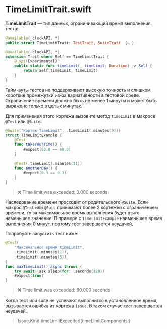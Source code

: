# TimeLimitTrait.swift

**TimeLimitTrait** — тип данных, ограничивающий время выполнения теста:

```swift
@available(_clockAPI, *)
public struct TimeLimitTrait: TestTrait, SuiteTrait  {… }

@available(_clockAPI, *)
extension Trait where Self == TimeLimitTrait {
    @_spi(Experimental)
    public static func timeLimit(_ timeLimit: Duration) -> Self {
        return Self(timeLimit: timeLimit)
    }
}
```

Тайм-ауты тестов не поддерживают высокую точность и слишком короткие промежутки из-за вариативности в тестовой среде. Ограничение времени должно быть не менее 1 минуты и может быть выражено только в целых минутах.

Для применения этого кортежа вызовите метод `timeLimit` в макросе `@Test` или `@Suite`:

```swift
@Suite("Кортеж TimeLimit", .timeLimit(.minutes(0)))
struct TimeLimitExample {
	@Test
	func takeYourTime() {
		#expect(60.0 == 60.0)
	}
	
	@Test(.timeLimit(.minutes(1)))
	func anotherDay() {
		#expect(0.3 == 0.3)
	}
}
```

> ❌ Time limit was exceeded: 0.000 seconds

Наследование времени просходит от родительского `@Suite`.
Если макрос `@Test` или `@Suit` принимают более 2 кортежей с ограничением времени, то за максимальное время выполнения будет взято наменьшее значение.
В примере с `TimeLimitExample` наименьшее время выполнения 0 минут, поэтому тест завершается неудачей.

Попробуйте запустить тест ниже:

```swift
@Test(
	"Максимальное время timeLimit",
	.timeLimit(.minutes(1)),
	.timeLimit(.minutes(5))
)
func maxTimeLimit() async throws {
	try await Task.sleep(for: .seconds(120))
	#expect(true)
}
```

> ❌ Time limit was exceeded: 60.000 seconds

Когда тест или suite не успевают выполнится в установленное время, вызывается ошибка из кортежа `Issue`. В таком случае тест завершается неудачей.

> Issue.Kind.timeLimitExceeded(timeLimitComponents:)
